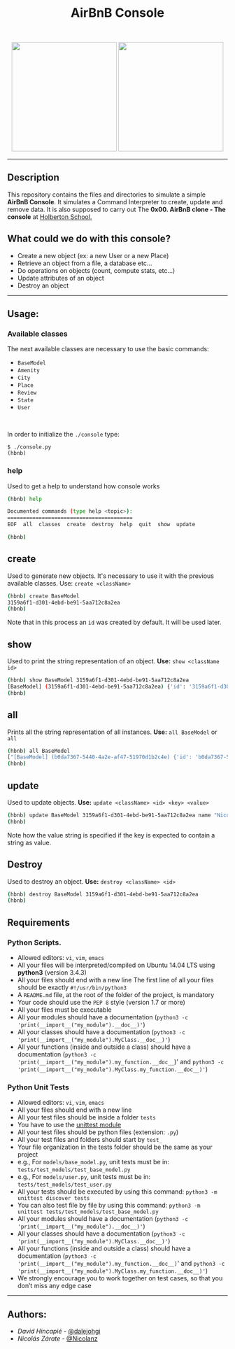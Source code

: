 <h1 align = "center">AirBnB Console</h1><br>
<p align="center">
    <img width="240" height="250" src="https://press.airbnb.com/wp-content/uploads/sites/4/2017/01/airbnb_vertical_lockup_web.png?fit=2096,1048g">
    <img width="240" height="250" src="https://encrypted-tbn0.gstatic.com/images?q=tbn%3AANd9GcTgv04Mtf6e2FIKr-NZ6DT4bCukasPbhiPV0A&usqp=CAU">
</p>

------------


## Description

This repository contains the files and directories to simulate a simple **AirBnB Console**. It simulates a Command Interpreter to create, update and remove data.
It is also supposed to carry out The **0x00. AirBnB clone - The console** at [Holberton School.](https://www.holbertonschool.com "Holberton School.")

## What could we do with this console?

* Create a new object (ex: a new User or a new Place)
* Retrieve an object from a file, a database etc…
* Do operations on objects (count, compute stats, etc…)
* Update attributes of an object
* Destroy an object

------------

## Usage:

### Available classes
The next available classes are necessary to use the basic commands:
- `BaseModel`
- `Amenity`
- `City`
- `Place`
- `Review`
- `State`
- `User`
</br>

In order to initialize the `./console` type:
```
$ ./console.py 
(hbnb) 
```

### help
Used to get a help to understand how console works
```bash
(hbnb) help

Documented commands (type help <topic>):
========================================
EOF  all  classes  create  destroy  help  quit  show  update

(hbnb)
```

## create
Used to generate new objects. It's necessary to use it with the previous available classes. Use: `create <className>`
```bash
(hbnb) create BaseModel
3159a6f1-d301-4ebd-be91-5aa712c8a2ea
(hbnb) 
```
Note that in this process an `id` was created by default. It will be used later.

## show
Used to print the string representation of an object. **Use:** `show <className id>`
```bash
(hbnb) show BaseModel 3159a6f1-d301-4ebd-be91-5aa712c8a2ea
[BaseModel] (3159a6f1-d301-4ebd-be91-5aa712c8a2ea) {'id': '3159a6f1-d301-4ebd-be91-5aa712c8a2ea', 'updated_at': datetime.datetime(2020, 7, 1, 16, 39, 10, 792620), 'created_at': datetime.datetime(2020, 7, 1, 16, 39, 10, 782799)}
(hbnb) 
```

## all
Prints all the string representation of all instances. **Use:** `all BaseModel` or `all`
```bash
(hbnb) all BaseModel
["[BaseModel] (b0da7367-5440-4a2e-af47-51970d1b2c4e) {'id': 'b0da7367-5440-4a2e-af47-51970d1b2c4e', 'updated_at': datetime.datetime(2020, 6, 30, 22, 43, 34, 252295), 'created_at': datetime.datetime(2020, 6, 30, 22, 43, 34, 251154)}", "[Place] (b523e341-cce4-4782-a0da-6ad44e47f502) {'id': 'b523e341-cce4-4782-a0da-6ad44e47f502', 'created_at': datetime.datetime(2020, 6, 30, 20, 15, 59, 323067), 'number_rooms': 15, 'updated_at': datetime.datetime(2020, 6, 30, 20, 15, 59, 325976)}", "[BaseModel] (3159a6f1-d301-4ebd-be91-5aa712c8a2ea) {'id': '3159a6f1-d301-4ebd-be91-5aa712c8a2ea', 'updated_at': datetime.datetime(2020, 7, 1, 16, 39, 10, 792620), 'created_at': datetime.datetime(2020, 7, 1, 16, 39, 10, 782799)}"]
(hbnb) 

```

## update
Used to update objects. **Use:** `update <className> <id> <key> <value>`
```bash
(hbnb) update BaseModel 3159a6f1-d301-4ebd-be91-5aa712c8a2ea name "Nicolas"
(hbnb) 
```
Note how the value string is specified if the key is expected to contain a string as value.

## Destroy
Used to destroy an object. **Use:** `destroy <className> <id>`
```bash
(hbnb) destroy BaseModel 3159a6f1-d301-4ebd-be91-5aa712c8a2ea
(hbnb) 
```






	



## Requirements

### Python Scripts.

- Allowed editors: `vi`, `vim`, `emacs`
- All your files will be interpreted/compiled on Ubuntu 14.04 LTS using **python3** (version 3.4.3)
- All your files should end with a new line
The first line of all your files should be exactly `#!/usr/bin/python3`
- A `README.md` file, at the root of the folder of the project, is mandatory
- Your code should use the `PEP 8` style (version 1.7 or more)
- All your files must be executable
- All your modules should have a documentation (`python3 -c 'print(__import__("my_module").__doc__)'`)
- All your classes should have a documentation (`python3 -c 'print(__import__("my_module").MyClass.__doc__)'`)
- All your functions (inside and outside a class) should have a documentation (`python3 -c 'print(__import__("my_module").my_function.__doc__`)' and `python3 -c 'print(__import__("my_module").MyClass.my_function.__doc__)'`)


### Python Unit Tests
- Allowed editors: `vi`, `vim`, `emacs`
- All your files should end with a new line
- All your test files should be inside a folder `tests`
- You have to use the [unittest module](https://docs.python.org/3.4/library/unittest.html#module-unittest "unittest module.")
- All your test files should be python files (extension: `.py`)
- All your test files and folders should start by `test_`
- Your file organization in the tests folder should be the same as your project
- e.g., For `models/base_model.py`, unit tests must be in: `tests/test_models/test_base_model.py`
- e.g., For `models/user.py`, unit tests must be in: `tests/test_models/test_user.py`
- All your tests should be executed by using this command: `python3 -m unittest discover tests`
- You can also test file by file by using this command: `python3 -m unittest tests/test_models/test_base_model.py`
- All your modules should have a documentation (`python3 -c 'print(__import__("my_module").__doc__)'`)
- All your classes should have a documentation (`python3 -c 'print(__import__("my_module").MyClass.__doc__)'`)
- All your functions (inside and outside a class) should have a documentation (`python3 -c 'print(__import__("my_module").my_function.__doc__)`' and `python3 -c 'print(__import__("my_module").MyClass.my_function.__doc__)'`)
- We strongly encourage you to work together on test cases, so that you don’t miss any edge case

------------

## Authors:

- *David Hincapié* - [@dalejohgi](https://github.com/dalejohgi)
- *Nicolás Zárate*  - [@Nicolanz](https://github.com/Nicolanz)


